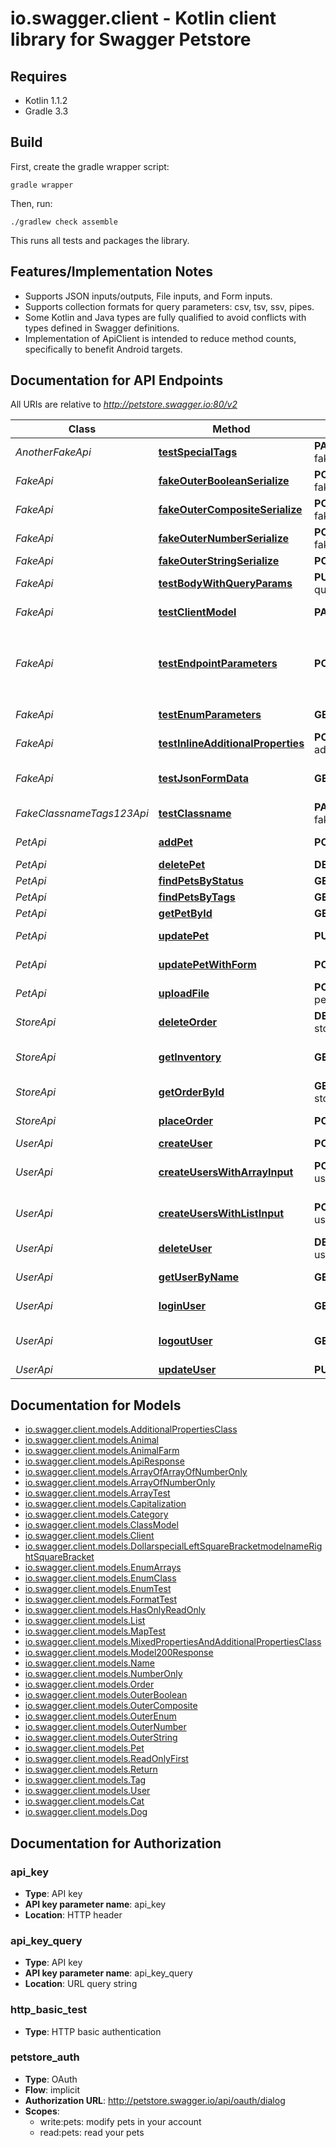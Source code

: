 # io.swagger.client - Kotlin client library for Swagger Petstore

## Requires

* Kotlin 1.1.2
* Gradle 3.3

## Build

First, create the gradle wrapper script:

```
gradle wrapper
```

Then, run:

```
./gradlew check assemble
```

This runs all tests and packages the library.

## Features/Implementation Notes

* Supports JSON inputs/outputs, File inputs, and Form inputs.
* Supports collection formats for query parameters: csv, tsv, ssv, pipes.
* Some Kotlin and Java types are fully qualified to avoid conflicts with types defined in Swagger definitions.
* Implementation of ApiClient is intended to reduce method counts, specifically to benefit Android targets.

<a name="documentation-for-api-endpoints"></a>
## Documentation for API Endpoints

All URIs are relative to *http://petstore.swagger.io:80/v2*

Class | Method | HTTP request | Description
------------ | ------------- | ------------- | -------------
*AnotherFakeApi* | [**testSpecialTags**](docs/AnotherFakeApi.md#testspecialtags) | **PATCH** another-fake/dummy | To test special tags
*FakeApi* | [**fakeOuterBooleanSerialize**](docs/FakeApi.md#fakeouterbooleanserialize) | **POST** fake/outer/boolean | 
*FakeApi* | [**fakeOuterCompositeSerialize**](docs/FakeApi.md#fakeoutercompositeserialize) | **POST** fake/outer/composite | 
*FakeApi* | [**fakeOuterNumberSerialize**](docs/FakeApi.md#fakeouternumberserialize) | **POST** fake/outer/number | 
*FakeApi* | [**fakeOuterStringSerialize**](docs/FakeApi.md#fakeouterstringserialize) | **POST** fake/outer/string | 
*FakeApi* | [**testBodyWithQueryParams**](docs/FakeApi.md#testbodywithqueryparams) | **PUT** fake/body-with-query-params | 
*FakeApi* | [**testClientModel**](docs/FakeApi.md#testclientmodel) | **PATCH** fake | To test \"client\" model
*FakeApi* | [**testEndpointParameters**](docs/FakeApi.md#testendpointparameters) | **POST** fake | Fake endpoint for testing various parameters 假端點 偽のエンドポイント 가짜 엔드 포인트 
*FakeApi* | [**testEnumParameters**](docs/FakeApi.md#testenumparameters) | **GET** fake | To test enum parameters
*FakeApi* | [**testInlineAdditionalProperties**](docs/FakeApi.md#testinlineadditionalproperties) | **POST** fake/inline-additionalProperties | test inline additionalProperties
*FakeApi* | [**testJsonFormData**](docs/FakeApi.md#testjsonformdata) | **GET** fake/jsonFormData | test json serialization of form data
*FakeClassnameTags123Api* | [**testClassname**](docs/FakeClassnameTags123Api.md#testclassname) | **PATCH** fake_classname_test | To test class name in snake case
*PetApi* | [**addPet**](docs/PetApi.md#addpet) | **POST** pet | Add a new pet to the store
*PetApi* | [**deletePet**](docs/PetApi.md#deletepet) | **DELETE** pet/{petId} | Deletes a pet
*PetApi* | [**findPetsByStatus**](docs/PetApi.md#findpetsbystatus) | **GET** pet/findByStatus | Finds Pets by status
*PetApi* | [**findPetsByTags**](docs/PetApi.md#findpetsbytags) | **GET** pet/findByTags | Finds Pets by tags
*PetApi* | [**getPetById**](docs/PetApi.md#getpetbyid) | **GET** pet/{petId} | Find pet by ID
*PetApi* | [**updatePet**](docs/PetApi.md#updatepet) | **PUT** pet | Update an existing pet
*PetApi* | [**updatePetWithForm**](docs/PetApi.md#updatepetwithform) | **POST** pet/{petId} | Updates a pet in the store with form data
*PetApi* | [**uploadFile**](docs/PetApi.md#uploadfile) | **POST** pet/{petId}/uploadImage | uploads an image
*StoreApi* | [**deleteOrder**](docs/StoreApi.md#deleteorder) | **DELETE** store/order/{order_id} | Delete purchase order by ID
*StoreApi* | [**getInventory**](docs/StoreApi.md#getinventory) | **GET** store/inventory | Returns pet inventories by status
*StoreApi* | [**getOrderById**](docs/StoreApi.md#getorderbyid) | **GET** store/order/{order_id} | Find purchase order by ID
*StoreApi* | [**placeOrder**](docs/StoreApi.md#placeorder) | **POST** store/order | Place an order for a pet
*UserApi* | [**createUser**](docs/UserApi.md#createuser) | **POST** user | Create user
*UserApi* | [**createUsersWithArrayInput**](docs/UserApi.md#createuserswitharrayinput) | **POST** user/createWithArray | Creates list of users with given input array
*UserApi* | [**createUsersWithListInput**](docs/UserApi.md#createuserswithlistinput) | **POST** user/createWithList | Creates list of users with given input array
*UserApi* | [**deleteUser**](docs/UserApi.md#deleteuser) | **DELETE** user/{username} | Delete user
*UserApi* | [**getUserByName**](docs/UserApi.md#getuserbyname) | **GET** user/{username} | Get user by user name
*UserApi* | [**loginUser**](docs/UserApi.md#loginuser) | **GET** user/login | Logs user into the system
*UserApi* | [**logoutUser**](docs/UserApi.md#logoutuser) | **GET** user/logout | Logs out current logged in user session
*UserApi* | [**updateUser**](docs/UserApi.md#updateuser) | **PUT** user/{username} | Updated user


<a name="documentation-for-models"></a>
## Documentation for Models

 - [io.swagger.client.models.AdditionalPropertiesClass](docs/AdditionalPropertiesClass.md)
 - [io.swagger.client.models.Animal](docs/Animal.md)
 - [io.swagger.client.models.AnimalFarm](docs/AnimalFarm.md)
 - [io.swagger.client.models.ApiResponse](docs/ApiResponse.md)
 - [io.swagger.client.models.ArrayOfArrayOfNumberOnly](docs/ArrayOfArrayOfNumberOnly.md)
 - [io.swagger.client.models.ArrayOfNumberOnly](docs/ArrayOfNumberOnly.md)
 - [io.swagger.client.models.ArrayTest](docs/ArrayTest.md)
 - [io.swagger.client.models.Capitalization](docs/Capitalization.md)
 - [io.swagger.client.models.Category](docs/Category.md)
 - [io.swagger.client.models.ClassModel](docs/ClassModel.md)
 - [io.swagger.client.models.Client](docs/Client.md)
 - [io.swagger.client.models.DollarspecialLeftSquareBracketmodelnameRightSquareBracket](docs/DollarspecialLeftSquareBracketmodelnameRightSquareBracket.md)
 - [io.swagger.client.models.EnumArrays](docs/EnumArrays.md)
 - [io.swagger.client.models.EnumClass](docs/EnumClass.md)
 - [io.swagger.client.models.EnumTest](docs/EnumTest.md)
 - [io.swagger.client.models.FormatTest](docs/FormatTest.md)
 - [io.swagger.client.models.HasOnlyReadOnly](docs/HasOnlyReadOnly.md)
 - [io.swagger.client.models.List](docs/List.md)
 - [io.swagger.client.models.MapTest](docs/MapTest.md)
 - [io.swagger.client.models.MixedPropertiesAndAdditionalPropertiesClass](docs/MixedPropertiesAndAdditionalPropertiesClass.md)
 - [io.swagger.client.models.Model200Response](docs/Model200Response.md)
 - [io.swagger.client.models.Name](docs/Name.md)
 - [io.swagger.client.models.NumberOnly](docs/NumberOnly.md)
 - [io.swagger.client.models.Order](docs/Order.md)
 - [io.swagger.client.models.OuterBoolean](docs/OuterBoolean.md)
 - [io.swagger.client.models.OuterComposite](docs/OuterComposite.md)
 - [io.swagger.client.models.OuterEnum](docs/OuterEnum.md)
 - [io.swagger.client.models.OuterNumber](docs/OuterNumber.md)
 - [io.swagger.client.models.OuterString](docs/OuterString.md)
 - [io.swagger.client.models.Pet](docs/Pet.md)
 - [io.swagger.client.models.ReadOnlyFirst](docs/ReadOnlyFirst.md)
 - [io.swagger.client.models.Return](docs/Return.md)
 - [io.swagger.client.models.Tag](docs/Tag.md)
 - [io.swagger.client.models.User](docs/User.md)
 - [io.swagger.client.models.Cat](docs/Cat.md)
 - [io.swagger.client.models.Dog](docs/Dog.md)


<a name="documentation-for-authorization"></a>
## Documentation for Authorization

<a name="api_key"></a>
### api_key

- **Type**: API key
- **API key parameter name**: api_key
- **Location**: HTTP header

<a name="api_key_query"></a>
### api_key_query

- **Type**: API key
- **API key parameter name**: api_key_query
- **Location**: URL query string

<a name="http_basic_test"></a>
### http_basic_test

- **Type**: HTTP basic authentication

<a name="petstore_auth"></a>
### petstore_auth

- **Type**: OAuth
- **Flow**: implicit
- **Authorization URL**: http://petstore.swagger.io/api/oauth/dialog
- **Scopes**: 
  - write:pets: modify pets in your account
  - read:pets: read your pets

